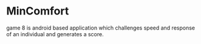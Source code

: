 # MinComfort
game 8 is android based application which challenges speed and response of an individual and generates a score.
